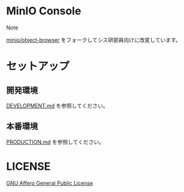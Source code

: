 # MinIO Console

> [!NOTE]
> [minio/object-browser](https://github.com/minio/object-browser) をフォークしてシス研部員向けに改変しています。

# セットアップ
## 開発環境
[DEVELOPMENT.md](./DEVELOPMENT.md) を参照してください。

## 本番環境
[PRODUCTION.md](./PRODUCTION.md) を参照してください。


# LICENSE
[GNU Affero General Public License](./LICENSE)

